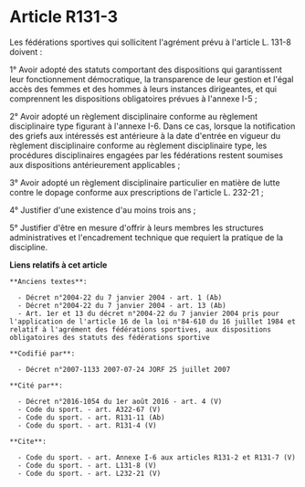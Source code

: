 # Article R131-3

Les fédérations sportives qui sollicitent l'agrément prévu à l'article L. 131-8 doivent : 

1° Avoir adopté des statuts comportant des dispositions qui garantissent leur fonctionnement démocratique, la transparence de
leur gestion et l'égal accès des femmes et des hommes à leurs instances dirigeantes, et qui comprennent les dispositions
obligatoires prévues à l'annexe I-5 ; 

2° Avoir adopté un règlement disciplinaire conforme au règlement disciplinaire type figurant à l'annexe I-6. Dans ce cas,
lorsque la notification des griefs aux intéressés est antérieure à la date d'entrée en vigueur du règlement disciplinaire
conforme au règlement disciplinaire type, les procédures disciplinaires engagées par les fédérations restent soumises aux
dispositions antérieurement applicables ; 

3° Avoir adopté un règlement disciplinaire particulier en matière de lutte contre le dopage conforme aux prescriptions de
l'article L. 232-21 ; 

4° Justifier d'une existence d'au moins trois ans ; 

5° Justifier d'être en mesure d'offrir à leurs membres les structures administratives et l'encadrement technique que requiert
la pratique de la discipline.

**Liens relatifs à cet article**

	**Anciens textes**:

	  - Décret n°2004-22 du 7 janvier 2004 - art. 1 (Ab)
	  - Décret n°2004-22 du 7 janvier 2004 - art. 13 (Ab)
	  - Art. 1er et 13 du décret n°2004-22 du 7 janvier 2004 pris pour l'application de l'article 16 de la loi n°84-610 du 16 juillet 1984 et relatif à l'agrément des fédérations sportives, aux dispositions obligatoires des statuts des fédérations sportive

	**Codifié par**:

	  - Décret n°2007-1133 2007-07-24 JORF 25 juillet 2007

	**Cité par**:

	  - Décret n°2016-1054 du 1er août 2016 - art. 4 (V)
	  - Code du sport. - art. A322-67 (V)
	  - Code du sport. - art. R131-11 (Ab)
	  - Code du sport. - art. R131-4 (V)

	**Cite**:

	  - Code du sport. - art. Annexe I-6 aux articles R131-2 et R131-7 (V)
	  - Code du sport. - art. L131-8 (V)
	  - Code du sport. - art. L232-21 (V)
